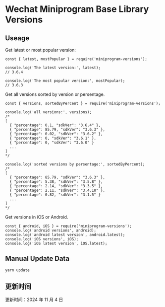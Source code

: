 
# Wechat Miniprogram Base Library Versions

## Useage

Get latest or most popular version:

```;
const { latest, mostPopular } = require('miniprogram-versions');

console.log('The latest version:', latest);
// 3.6.4

console.log('The most popular version:', mostPopular);
// 3.6.3

```

Get all versions sorted by version or persentage.

```
const { versions, sortedByPercent } = require('miniprogram-versions');

console.log('all versions:', versions);
/*
[
  { "percentage": 0.1, "sdkVer": "3.6.4" },
  { "percentage": 85.79, "sdkVer": "3.6.3" },
  { "percentage": 0.02, "sdkVer": "3.6.2" },
  { "percentage": 0, "sdkVer": "3.6.1" },
  { "percentage": 0, "sdkVer": "3.6.0" }
  ...
]
*/

console.log('sorted versions by persentage:', sortedByPercent);
/*
[
  { "percentage": 85.79, "sdkVer": "3.6.3" },
  { "percentage": 5.38, "sdkVer": "3.5.8" },
  { "percentage": 2.14, "sdkVer": "3.3.5" },
  { "percentage": 2.11, "sdkVer": "3.4.10" },
  { "percentage": 0.82, "sdkVer": "3.1.5" }
  ...
]
*/
```

Get versions in iOS or Android.

```
const { android, iOS } = require('miniprogram-versions');
console.log('android versions', android);
console.log('android latest version', android.latest);
console.log('iOS versions', iOS);
console.log('iOS latest version', iOS.latest);
```

## Manual Update Data

```
yarn update
```

## 更新时间

更新时间：2024 年 11 月 4 日
